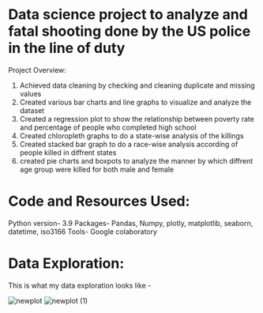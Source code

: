 # Data science project to analyze and fatal shooting done by the US police in the line of duty
Project Overview:
1) Achieved data cleaning by checking and cleaning duplicate and missing values
2) Created various bar charts and line graphs to visualize and analyze the dataset
3) Created a regression plot to show the relationship between poverty rate and percentage of people who completed high school
4) Created chloropleth graphs to do a state-wise analysis of the killings
5) Created stacked bar graph to do a race-wise analysis according of people killed in diffrent states
6) created pie charts and boxpots to analyze the manner by which diffrent age group were killed for both male and female

# Code and Resources Used:
Python version- 3.9
Packages- Pandas, Numpy, plotly, matplotlib, seaborn, datetime, iso3166
Tools- Google colaboratory 

# Data Exploration:
This is what my data exploration looks like -


![newplot](https://user-images.githubusercontent.com/30005280/137873628-1b8086c0-9775-4764-9e85-17f20918e2b3.png)
![newplot (1)](https://user-images.githubusercontent.com/30005280/137873981-7c7a12fe-64e6-4d88-b330-0dd5e4ad0ea0.png)
